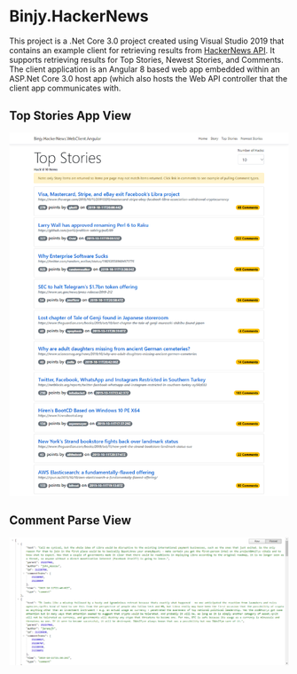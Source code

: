 # Binjy.HackerNews

This project is a .Net Core 3.0 project created using Visual Studio 2019 that contains an example client for retrieving results from [HackerNews API](https://github.com/HackerNews/API).  It supports retrieving results for Top Stories, Newest Stories, and Comments.  The client application is an Angular 8 based web app embedded within an ASP.Net Core 3.0 host app (which also hosts the Web API controller that the client app communicates with.

## Top Stories App View

![Top Stories App View](topstories_example.png)

## Comment Parse View

![Comment Parse View](comments_example.png)
